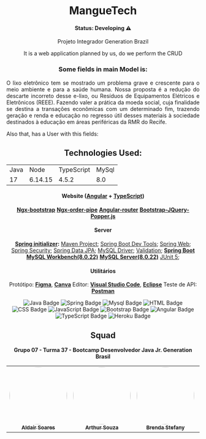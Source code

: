 <h1 align="center">MangueTech </h1>

<h4 align="center">Status: Developing ⚠️</h4>

<p align="center">Projeto Integrador Generation Brazil</p>

<div align="center">
It is a web application planned by us, do we perform the CRUD

### Some fields in main Model is:

<p align="justify">O lixo eletrônico tem se mostrado um problema grave e crescente para o meio ambiente e para a saúde humana. Nossa proposta é a redução do descarte incorreto desse e-lixo, ou Resíduos de Equipamentos Elétricos e Eletrônicos (REEE).
Fazendo valer a prática da moeda social, cuja finalidade se destina a transações econômicas com um determinado fim, trazendo geração e renda e educação no regresso útil desses materiais à sociedade destinados à educação em áreas periféricas da RMR do Recife.</p>
</div>
Also that, has a User with this fields:

<div align="center">

## Technologies Used:


<table>
  <tr>
    <td>Java</td>
    <td>Node</td>
    <td>TypeScript</td>
    <td>MySql</td>
  </tr>
  <tr>
    <td>17</td>
    <td>6.14.15</td>
    <td>4.5.2</td>
    <td>8.0</td>
  </tr>
</table>

#### **Website**  ([Angular](https://angular.io/)  +  [TypeScript](https://www.typescriptlang.org/))

   **[Ngx-bootstrap](https://valor-software.com/ngx-bootstrap/#/)**
   **[Ngx-order-pipe](https://www.npmjs.com/package/ngx-order-pipe)**
   **[Angular-router](https://angular.io/api/router)**
   **[Bootstrap-JQuery-Popper.js]()**


#### **Server**  

 **[Spring initializer](https://start.spring.io/):**
  [Maven Project](https://www.baeldung.com/spring-with-maven);
  [Spring Boot Dev Tools](https://docs.spring.io/spring-boot/docs/1.5.16.RELEASE/reference/html/using-boot-devtools.html);
  [Spring Web](https://spring.io/guides/gs/spring-boot/);
  [Spring Security](https://spring.io/projects/spring-security#overview);
  [Spring Data JPA](https://docs.spring.io/spring-data/jpa/docs/current/reference/html/#reference);
  [MySQL Driver](https://www.baeldung.com/java-connect-mysql);
  [Validation](https://www.baeldung.com/spring-boot-bean-validation);
   **[Spring Boot](https://spring.io/projects/spring-boot)**
   **[MySQL Workbench(8.0.22)](https://dev.mysql.com/downloads/workbench/)**
   **[MySQL Server(8.0.22)](https://dev.mysql.com/downloads/mysql/)**
  [JUnit 5](https://junit.org/junit5/);




#### **Utilitários**

   Protótipo:  **[Figma](https://www.figma.com/)**, **[Canva](https://www.canva.com/pt_br/)**
   Editor:  **[Visual Studio Code](https://code.visualstudio.com/)**, **[Eclipse](https://www.eclipse.org/)**
   Teste de API:  **[Postman](https://www.postman.com/)**

 
![Java Badge](https://img.shields.io/badge/Java-%23ED8B00.svg?&style=plastic&logo=java&logoColor=white?logoWidth=40)
![Spring Badge](https://img.shields.io/badge/Spring%20-%236DB33F.svg?&style=plastic&logo=spring&logoColor=white)
![Mysql Badge](https://img.shields.io/badge/Mysql-%2300f.svg?&style=plastic&logo=mysql&logoColor=white)
![HTML Badge](https://img.shields.io/badge/HTML5%20-%23E34F26.svg?&style=plastic&logo=html5&logoColor=white) 
![CSS Badge](https://img.shields.io/badge/CSS3%20-%231572B6.svg?&style=plastic&logo=css3&logoColor=white)
![JavaScript Badge](https://img.shields.io/badge/JavaScript-yellow.svg?&style=plastic&logo=javascript&logoColor=white)
![Bootstrap Badge](https://img.shields.io/badge/Bootstrap%20-%23563D7C.svg?&style=plastic&logo=bootstrap&logoColor=white)
![Angular Badge](https://img.shields.io/badge/Angular%20-%23DD0031.svg?&style=plastic&logo=angular&logoColor=white?color=blue)
![TypeScript Badge](https://img.shields.io/badge/TypeScript%20-%23007ACC.svg?&style=plastic&logo=typescript&logoColor=white)
![Heroku Badge](https://img.shields.io/badge/Heroku%20-%23430098.svg?&style=plastic&logo=heroku&logoColor=white)
 
## Squad

**Grupo 07 - Turma 37 - Bootcamp Desenvolvedor Java Jr. Generation Brasil**

<table>
  <tr>
    <td align="center"><a href="https://github.com/AldairSoares"><img style="border-radius: 50%;" src="https://avatars.githubusercontent.com/u/14056439?v=4" width="150px;"alt=""/><br /><sub><b>Aldair Soares</b></sub></a><br /></td>
     <td align="center"><a href="https://github.com/4souzza"><img style="border-radius: 50%;" src="https://avatars.githubusercontent.com/u/90789201?v=4" width="150px;" alt=""/><br /><sub><b>Arthur Souza</b></sub></a><br /></td>
    <td align="center"><a href="https://github.com/BrendaStefany"><img style="border-radius: 50%;" src="https://avatars.githubusercontent.com/u/85852834?v=4" width="150px;" alt=""/><br /><sub><b>Brenda Stefany</b></sub></a><br /></a></td>
    <td align="center"><a href="https://github.com/EduCastroo"><img style="border-radius: 50%;" src="https://avatars.githubusercontent.com/u/90794353?v=4" width="150px;" alt=""/><br /><sub><b>Eduardo Castro</b></sub></a><br /></td>
    <td align="center"><a href="https://github.com/MariaLuizaDMoura"><img style="border-radius: 50%;" src="https://avatars.githubusercontent.com/u/90870156?v=4" width="150px;" alt=""/><br /><sub><b>Maria Luiza Moura</b></sub></a><br /></td> 
    
  </tr>
</table>

</div>

